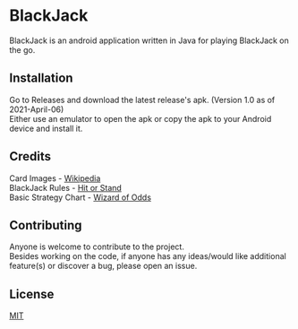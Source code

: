 # BlackJack

BlackJack is an android application written in Java for playing BlackJack on the go. 

## Installation

Go to Releases and download the latest release's apk. (Version 1.0 as of 2021-April-06)  
Either use an emulator to open the apk or copy the apk to your Android device and install it.

## Credits
Card Images - [Wikipedia](https://en.wikipedia.org/wiki/Standard_52-card_deck)  
BlackJack Rules - [Hit or Stand](http://www.hitorstand.net/strategy.php)  
Basic Strategy Chart - [Wizard of Odds](https://wizardofodds.com/games/blackjack/strategy/4-decks/)

## Contributing
Anyone is welcome to contribute to the project.  
Besides working on the code, if anyone has any ideas/would like additional feature(s) or discover a bug, please open an issue.

## License
[MIT](https://choosealicense.com/licenses/mit/)
